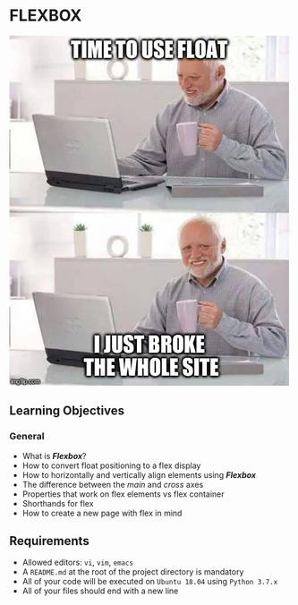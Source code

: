 # FLEXBOX

<img src='flexbox.jpg' alt='developer tools meme' />

## Learning Objectives

### General

- What is **_Flexbox_**?
- How to convert float positioning to a flex display
- How to horizontally and vertically align elements using **_Flexbox_**
- The difference between the _main_ and _cross_ axes
- Properties that work on flex elements vs flex container
- Shorthands for flex
- How to create a new page with flex in mind

## Requirements

- Allowed editors: `vi`, `vim`, `emacs`
- A `README.md` at the root of the project directory is mandatory
- All of your code will be executed on `Ubuntu 18.04` using `Python 3.7.x`
- All of your files should end with a new line
